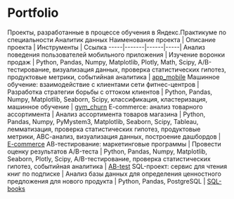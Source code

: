 # Portfolio
Проекты, разработанные в процессе обучения в Яндекс.Практикуме по специальности Аналитик данных
Наименование проекта | Описание проекта | Инструменты | Ссылка
-----|-------|------|-----|
Анализ поведения пользователей мобильного приложения | Изучение воронки продаж | Python, Pandas, Numpy, Matplotlib, Plotly, Math, Scipy, A/B-тестирование, визуализация данных, проверка статистических гипотез, продуктовые метрики, событийная аналитика | [app_mobile](https://github.com/SmileJanny/YandexPracticumProjects/tree/main/app_mobile/)
Машинное обучение: взаимодействие с клиентами сети фитнес-центров | Разработка стратегии борьбы с оттоком клиентов | Python, Pandas, Numpy, Matplotlib, Seaborn, Scipy, классификация, кластеризация, машинное обучение | [gym_churn](https://github.com/SmileJanny/YandexPracticumProjects/tree/main/gym_churn/)
E-commerce: анализ товарного ассортимента | Анализ ассортимента товаров магазина | Python, Pandas, Numpy, PyMystem3, Matplotlib, Seaborn, Scipy, Tableau, лемматизация, проверка статистических гипотез, продуктовые метрики, АВС-анализ, визуализация данных, построение дашбордов | [E-commerce](https://github.com/SmileJanny/YandexPracticumProjects/blob/main/E-commerce/)
АВ-тестирование: маркетинговые программы | Провести оценку результатов A/B-теста | Python, Pandas, Numpy, Matplotlib, Seaborn, Plotly, Scipy, A/B-тестирование, проверка статистических гипотез, событийная аналитика | [AB-test](https://github.com/SmileJanny/YandexPracticumProjects/blob/main/AB-test/)
SQL-проект: сервис для чтения книг по подписке | Анализ базы данных для определения ценностного предложения для нового продукта | Python, Pandas, PostgreSQL | [SQL-books](https://github.com/SmileJanny/YandexPracticumProjects/tree/main/SQL-project/)
